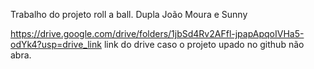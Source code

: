 Trabalho do projeto roll a ball.
Dupla João Moura e Sunny

https://drive.google.com/drive/folders/1jbSd4Rv2AFfl-jpapApqoIVHa5-odYk4?usp=drive_link
link do drive caso o projeto upado no github não abra.
